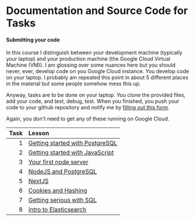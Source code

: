 # Documentation and Source Code for Tasks



#### Submitting your code

In this course I distinguish between your development machine (typically your laptop) and your production machine (the Google Cloud Virtual Machine (VM)). I am glossing over some nuances here but you should never, ever, develop code on you Google Cloud instance. You develop code on your laptop. I probably am repeated this point in about 5 different places in the material but some people somehow mess this up.

Anyway, tasks are to be done on your laptop. You clone the provided files, add your code, and test, debug, test. When you finished, you push your code to your github repository and notify me by [filling out this form](https://forms.gle/Wymwd7ZoTvMs3vYL7).

Again, you don't need to get any of these running on Google Cloud.

Task | Lesson
----: | :---
1 | [Getting started with PostgreSQL](task1/readme.md) 
2 | [Getting started with JavaScript](task2/readme.md) 
3 | [Your first node server](task3/readme.md) 
4 | [NodeJS and PostgreSQL](task4/readme.md)        
5 | [NextJS](task5/readme.md)
6| [Cookies and Hashing](task6/README.md)
7| [Getting serious with SQL](task7/readme.md) 
8| [intro to Elasticsearch](task8/readme.md) 


